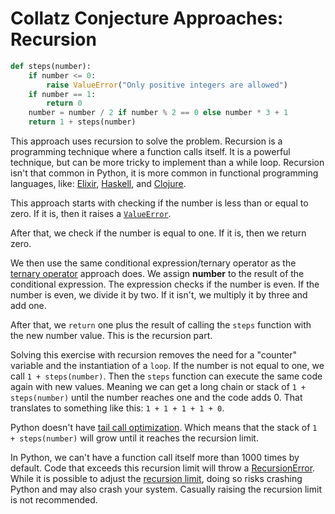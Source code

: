 # Collatz Conjecture Approaches: Recursion

```python
def steps(number):
    if number <= 0:
        raise ValueError("Only positive integers are allowed")
    if number == 1:
        return 0
    number = number / 2 if number % 2 == 0 else number * 3 + 1
    return 1 + steps(number)
```

This approach uses recursion to solve the problem. Recursion is a programming
technique where a function calls itself. It is a powerful technique, but can be
more tricky to implement than a while loop. Recursion isn't that common in
Python, it is more common in functional programming languages, like:
[Elixir][elixir], [Haskell][haskell], and [Clojure][clojure].

This approach starts with checking if the number is less than or equal to zero.
If it is, then it raises a [`ValueError`][value-error].

After that, we check if the number is equal to one. If it is, then we return
zero.

We then use the same conditional expression/ternary operator as the [ternary
operator][ternary-operator] approach does. We assign **number** to the result of
the conditional expression. The expression checks if the number is even. If the
number is even, we divide it by two. If it isn't, we multiply it by three and
add one.

After that, we `return` one plus the result of calling the `steps` function with
the new number value. This is the recursion part.

Solving this exercise with recursion removes the need for a "counter" variable
and the instantiation of a `loop`. If the number is not equal to one, we call
`1 + steps(number)`. Then the `steps` function can execute the same code again
with new values. Meaning we can get a long chain or stack of `1 + steps(number)`
until the number reaches one and the code adds 0. That translates to something
like this: `1 + 1 + 1 + 1 + 0`.

Python doesn't have [tail call optimization][tail-call]. Which means that the
stack of `1 + steps(number)` will grow until it reaches the recursion limit.

In Python, we can't have a function call itself more than 1000 times by default.
Code that exceeds this recursion limit will throw a
[RecursionError](https://docs.python.org/3/library/exceptions.html#RecursionError).
While it is possible to adjust the
[recursion limit](https://docs.python.org/3/library/sys.html#sys.setrecursionlimit),
doing so risks crashing Python and may also crash your system. Casually raising
the recursion limit is not recommended.

[clojure]: https://exercism.org/tracks/clojure
[elixir]: https://exercism.org/tracks/elixir
[haskell]: https://exercism.org/tracks/haskell
[tail-call]: https://en.wikipedia.org/wiki/Tail_call
[ternary-operator]:
  https://exercism.org/tracks/python/exercises/collatz-conjecture/approaches/ternary-operator
[value-error]: https://docs.python.org/3/library/exceptions.html#ValueError
